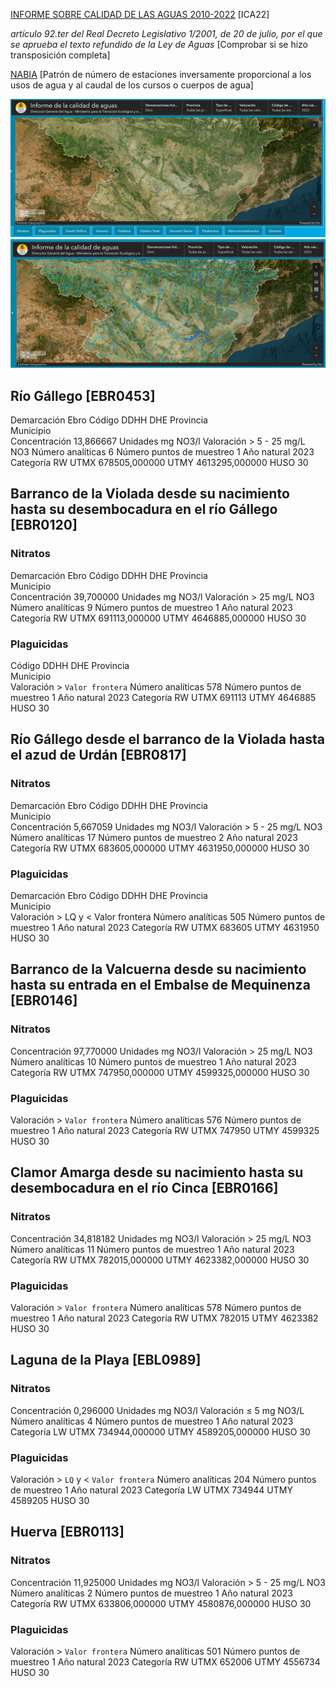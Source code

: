 [INFORME SOBRE CALIDAD DE LAS AGUAS 2010-2022](https://www.miteco.gob.es/content/dam/miteco/es/agua/temas/estado-y-calidad-de-las-aguas/informes-calidad-de-las-aguas/Informe-Calidad-Aguas-2010-2022.pdf) [ICA22]


*artículo 92.ter del Real Decreto Legislativo 1/2001, de 20 de julio, por el que se aprueba el texto refundido de la Ley de Aguas* [Comprobar si se hizo transposición completa]

[NABIA](https://www.arcgis.com/apps/dashboards/469c05fa7fc848088d57cf0ed43fe9f8)
[Patrón de número de estaciones inversamente proporcional a los usos de agua y al caudal de los cursos o cuerpos de agua] 

![alt text](image.png)
![alt text](image-1.png)

## Río Gállego [EBR0453]
Demarcación	Ebro
Código DDHH	DHE
Provincia	
Municipio	
Concentración	13,866667
Unidades	mg NO3/l
Valoración	> 5 - 25 mg/L NO3
Número analíticas	6
Número puntos de muestreo	1
Año natural	2023
Categoría	RW
UTMX	678505,000000
UTMY	4613295,000000
HUSO	30


## Barranco de la Violada desde su nacimiento hasta su desembocadura en el río Gállego [EBR0120]

### Nitratos
Demarcación	Ebro
Código DDHH	DHE
Provincia	
Municipio	
Concentración	39,700000
Unidades	mg NO3/l
Valoración	> 25 mg/L NO3
Número analíticas	9
Número puntos de muestreo	1
Año natural	2023
Categoría	RW
UTMX	691113,000000
UTMY	4646885,000000
HUSO	30

### Plaguicidas
Código DDHH	DHE
Provincia	
Municipio	
Valoración	> `Valor frontera`
Número analíticas	578
Número puntos de muestreo	1
Año natural	2023
Categoría	RW
UTMX	691113
UTMY	4646885
HUSO	30


## Río Gállego desde el barranco de la Violada hasta el azud de Urdán [EBR0817]
### Nitratos
Demarcación	Ebro
Código DDHH	DHE
Provincia	
Municipio	
Concentración	5,667059
Unidades	mg NO3/l
Valoración	> 5 - 25 mg/L NO3
Número analíticas	17
Número puntos de muestreo	2
Año natural	2023
Categoría	RW
UTMX	683605,000000
UTMY	4631950,000000
HUSO	30

### Plaguicidas
Demarcación	Ebro
Código DDHH	DHE
Provincia	
Municipio	
Valoración	> LQ y < Valor frontera
Número analíticas	505
Número puntos de muestreo	1
Año natural	2023
Categoría	RW
UTMX	683605
UTMY	4631950
HUSO	30


## Barranco de la Valcuerna desde su nacimiento hasta su entrada en el Embalse de Mequinenza [EBR0146]

### Nitratos
Concentración	97,770000
Unidades	mg NO3/l
Valoración	> 25 mg/L NO3
Número analíticas	10
Número puntos de muestreo	1
Año natural	2023
Categoría	RW
UTMX	747950,000000
UTMY	4599325,000000
HUSO	30

### Plaguicidas
Valoración	> `Valor frontera`
Número analíticas	576
Número puntos de muestreo	1
Año natural	2023
Categoría	RW
UTMX	747950
UTMY	4599325
HUSO	30

## Clamor Amarga desde su nacimiento hasta su desembocadura en el río Cinca [EBR0166]
### Nitratos
Concentración	34,818182
Unidades	mg NO3/l
Valoración	> 25 mg/L NO3
Número analíticas	11
Número puntos de muestreo	1
Año natural	2023
Categoría	RW
UTMX	782015,000000
UTMY	4623382,000000
HUSO	30

### Plaguicidas
Valoración	> `Valor frontera`
Número analíticas	578
Número puntos de muestreo	1
Año natural	2023
Categoría	RW
UTMX	782015
UTMY	4623382
HUSO	30

## Laguna de la Playa [EBL0989] 
### Nitratos
Concentración	0,296000
Unidades	mg NO3/l
Valoración	≤ 5 mg NO3/L
Número analíticas	4
Número puntos de muestreo	1
Año natural	2023
Categoría	LW
UTMX	734944,000000
UTMY	4589205,000000
HUSO	30

### Plaguicidas
Valoración	> `LQ` y < `Valor frontera`
Número analíticas	204
Número puntos de muestreo	1
Año natural	2023
Categoría	LW
UTMX	734944
UTMY	4589205
HUSO	30

## Huerva [EBR0113]
### Nitratos 
Concentración	11,925000
Unidades	mg NO3/l
Valoración	> 5 - 25 mg/L NO3
Número analíticas	2
Número puntos de muestreo	1
Año natural	2023
Categoría	RW
UTMX	633806,000000
UTMY	4580876,000000
HUSO	30

### Plaguicidas
Valoración	> `Valor frontera`
Número analíticas	501
Número puntos de muestreo	1
Año natural	2023
Categoría	RW
UTMX	652006
UTMY	4556734
HUSO	30
